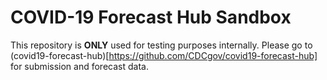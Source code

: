 # COVID-19 Forecast Hub Sandbox
This repository is **ONLY** used for testing purposes internally. Please go to (covid19-forecast-hub)[https://github.com/CDCgov/covid19-forecast-hub] for submission and forecast data. 